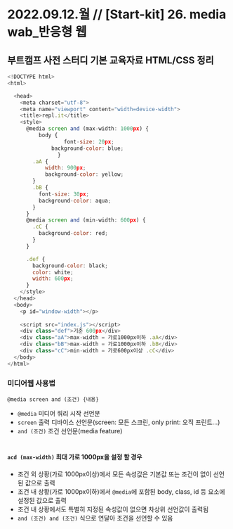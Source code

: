 
2022.09.12.월 // [Start-kit] 26. media wab_반응형 웹
========

## 부트캠프 사전 스터디 기본 교육자료 HTML/CSS 정리   


```js
<!DOCTYPE html>
<html>

  <head>
    <meta charset="utf-8">
    <meta name="viewport" content="width=device-width">
    <title>repl.it</title>
    <style>
      @media screen and (max-width: 1000px) {
	      body {
		          font-size: 20px;
              background-color: blue;
	            }     
        .aA {
            width: 900px;
            background-color: yellow;
        }
        .bB {
          font-size: 30px;
          background-color: aqua;
        }
      }
      @media screen and (min-width: 600px) {
        .cC {
          background-color: red;
        }
      }

      .def {
        background-color: black;
        color: white;
        width: 600px;
      }
    </style>
  </head>
  <body>
    <p id="window-width"></p>
    
    <script src="index.js"></script>
    <div class="def">기준 600px</div>
    <div class="aA">max-width = 가로1000px이하 .aA</div>
    <div class="bB">max-width = 가로1000px이하 .bB</div>
    <div class="cC">min-width = 가로600px이상 .cC</div>
  </body>
</html>

```

### 미디어웹 사용법
`@media screen and (조건) {내용}`   
* `@media` 미디어 쿼리 시작 선언문  
* `screen` 출력 디바이스 선언문(screen: 모든 스크린, only print: 오직 프린트...)    
* `and (조건)` 조건 선언문(media feature)   
#

#### `acd (max-width)` 최대 가로 1000px을 설정 할 경우
* 조건 외 상황(가로 1000px이상)에서 모든 속성값은 기본값 또는 조건이 없이 선언된 값으로 출력    
* 조건 내 상황(가로 1000px이하)에서 `@media`에 포함된 body, class, id 등 요소에 설정된 값으로 출력      
* 조건 내 상황에서도 특별히 지정된 속성값이 없으면 차상위 선언값이 출력됨   
* `and (조건) and (조건)` 식으로 연달아 조건을 선언할 수 있음   
